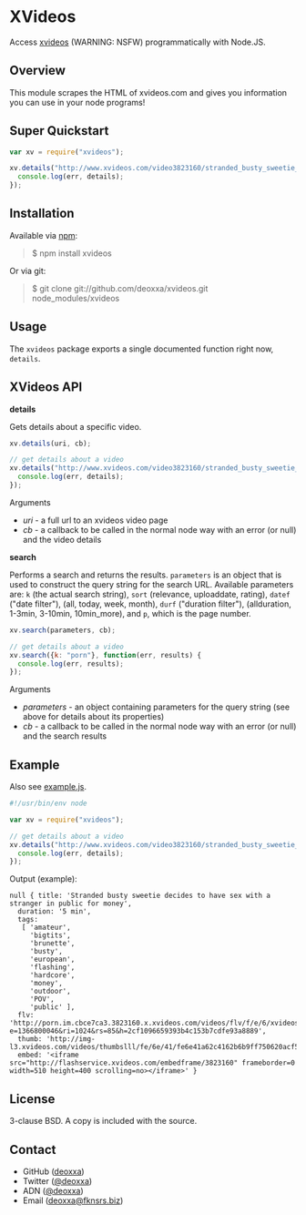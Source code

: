 XVideos
=======

Access [xvideos](http://www.xvideos.com/) (WARNING: NSFW) programmatically with
Node.JS.

Overview
--------

This module scrapes the HTML of xvideos.com and gives you information you can
use in your node programs!

Super Quickstart
----------------

```javascript
var xv = require("xvideos");

xv.details("http://www.xvideos.com/video3823160/stranded_busty_sweetie_decides_to_have_sex_with_a_stranger_in_public_for_money", function(err, details) {
  console.log(err, details);
});
```

Installation
------------

Available via [npm](http://npmjs.org/):

> $ npm install xvideos

Or via git:

> $ git clone git://github.com/deoxxa/xvideos.git node_modules/xvideos

Usage
-----

The `xvideos` package exports a single documented function right now, `details`.

XVideos API
-----------

**details**

Gets details about a specific video.

```javascript
xv.details(uri, cb);
```

```javascript
// get details about a video
xv.details("http://www.xvideos.com/video3823160/stranded_busty_sweetie_decides_to_have_sex_with_a_stranger_in_public_for_money", function(err, details) {
  console.log(err, details);
});
```

Arguments

* _uri_ - a full url to an xvideos video page
* _cb_ - a callback to be called in the normal node way with an error (or null)
  and the video details

**search**

Performs a search and returns the results. `parameters` is an object that is
used to construct the query string for the search URL. Available parameters are:
`k` (the actual search string), `sort` (relevance, uploaddate, rating), `datef`
("date filter"), (all, today, week, month), `durf` ("duration filter"),
(allduration, 1-3min, 3-10min, 10min_more), and `p`, which is the page number.

```javascript
xv.search(parameters, cb);
```

```javascript
// get details about a video
xv.search({k: "porn"}, function(err, results) {
  console.log(err, results);
});
```

Arguments

* _parameters_ - an object containing parameters for the query string (see above
  for details about its properties)
* _cb_ - a callback to be called in the normal node way with an error (or null)
  and the search results

Example
-------

Also see [example.js](https://github.com/deoxxa/xvideos/blob/master/example.js).

```javascript
#!/usr/bin/env node

var xv = require("xvideos");

// get details about a video
xv.details("http://www.xvideos.com/video3823160/stranded_busty_sweetie_decides_to_have_sex_with_a_stranger_in_public_for_money", function(err, details) {
  console.log(err, details);
});
```

Output (example):

```
null { title: 'Stranded busty sweetie decides to have sex with a stranger in public for money',
  duration: '5 min',
  tags:
   [ 'amateur',
     'bigtits',
     'brunette',
     'busty',
     'european',
     'flashing',
     'hardcore',
     'money',
     'outdoor',
     'POV',
     'public' ],
  flv: 'http://porn.im.cbce7ca3.3823160.x.xvideos.com/videos/flv/f/e/6/xvideos.com_fe6e41a62c4162b6b9ff750620acf599.flv?e=1366800046&ri=1024&rs=85&h=2cf1096659393b4c153b7cdfe93a8889',
  thumb: 'http://img-l3.xvideos.com/videos/thumbslll/fe/6e/41/fe6e41a62c4162b6b9ff750620acf599/fe6e41a62c4162b6b9ff750620acf599.23.jpg',
  embed: '<iframe src="http://flashservice.xvideos.com/embedframe/3823160" frameborder=0 width=510 height=400 scrolling=no></iframe>' }
```

License
-------

3-clause BSD. A copy is included with the source.

Contact
-------

* GitHub ([deoxxa](http://github.com/deoxxa))
* Twitter ([@deoxxa](http://twitter.com/deoxxa))
* ADN ([@deoxxa](https://alpha.app.net/deoxxa))
* Email ([deoxxa@fknsrs.biz](mailto:deoxxa@fknsrs.biz))
